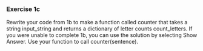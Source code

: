 ### Exercise 1c

Rewrite your code from 1b to make a function called counter that takes a string input_string and returns a dictionary of letter counts count_letters. If you were unable to complete 1b, you can use the solution by selecting Show Answer.
Use your function to call counter(sentence).
